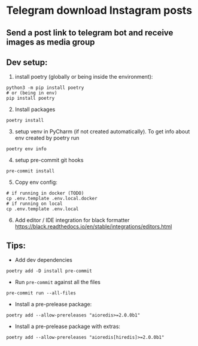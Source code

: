 # Telegram download Instagram posts

## Send a post link to telegram bot and receive images as media group


## Dev setup:

1. install poetry (globally or being inside the environment):
```shell
python3 -m pip install poetry
# or (being in env)
pip install poetry
```

2. Install packages
```shell
poetry install
```

3. setup venv in PyCharm (if not created automatically).
   To get info about env created by poetry run
```shell
poetry env info
```

4. setup pre-commit git hooks
```shell
pre-commit install
```

5. Copy env config:
```shell
# if running in docker (TODO)
cp .env.template .env.local.docker
# if running on local
cp .env.template .env.local
```

6. Add editor / IDE integration for black formatter
https://black.readthedocs.io/en/stable/integrations/editors.html


## Tips:

- Add dev dependencies
```shell
poetry add -D install pre-commit
```

-  Run `pre-commit` against all the files
```shell
pre-commit run --all-files
```

- Install a pre-prelease package:
```shell
poetry add --allow-prereleases "aioredis>=2.0.0b1"
```

- Install a pre-prelease package with extras:
```shell
poetry add --allow-prereleases "aioredis[hiredis]>=2.0.0b1"
```
